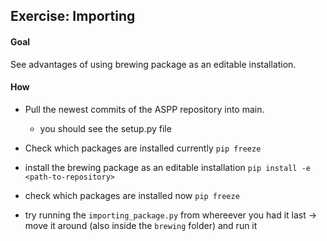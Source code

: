 ## Exercise: Importing

#### Goal

See advantages of using brewing package as an editable installation.



#### How

- Pull the newest commits of the ASPP repository into main.
  - you should see the setup.py file



- Check which packages are installed currently
  `pip freeze`



- install the brewing package as an editable installation
  `pip install -e <path-to-repository>`



- check which packages are installed now
  `pip freeze`



- try running the `importing_package.py` from whereever you had it last 
  -> move it around (also inside the `brewing` folder) and run it















